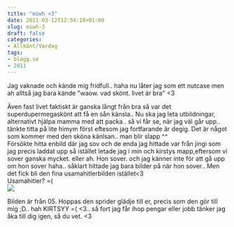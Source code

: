 ```yaml
---
title: "miwh <3"
date: 2011-03-12T12:54:18+01:00
slug: miwh-3
draft: false
categories:
- Allmänt/Vardag
tags:
- blogg.se
- 2011
---
```

Jag vaknade och kände mig fridfull.. haha nu låter jag som ett nutcase men ah alltså jag bara kände "waow. vad skönt. livet är bra" <3  
  
Även fast livet faktiskt är ganska långt från bra så var det superdupermegaskönt att få en sån känsla.. Nu ska jag leta utbildningar, alternativt hjälpa mamma med att packa.. så vi får se, när jag väl går upp.. tänkte titta på lite himym först eftesom jag fortfarande är degig. Det är något som kommer med den sköna känlsan.. man blir slapp ^^  
Försökte hitta enbild där jag sov och de enda jag hittade var från jingi som jag precis laddat upp så istället letade jag i min och kirstys mapp,eftersom vi sover ganska mycket. eller ah. Hon sover. och jag känner inte för att gå upp om hon sover haha.. såklart hittade jag bara bilder på när hon sover.. Men det fick bli den fina usamahitlerbilden istället<3  
Usamahitler? =(  
![](/assets/images/blogg.se/usamamedhitlermustach_137161797.jpg)  
  
Bilden är från 05. Hoppas den sprider glädje till er, precis som den gör till mig ;D.. hah KIRTSYY =( <3.. så fort jag får ihop pengar eller jobb tänker jag åka till dig igen, så du vet. <3